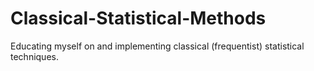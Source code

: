 # Classical-Statistical-Methods
Educating myself on and implementing classical (frequentist) statistical techniques.
